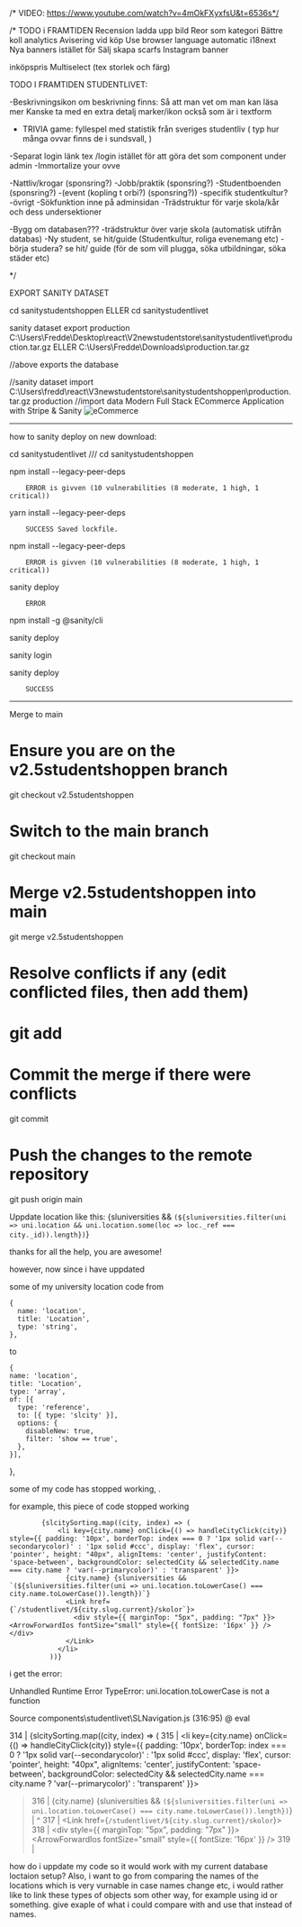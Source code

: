 /* VIDEO: https://www.youtube.com/watch?v=4mOkFXyxfsU&t=6536s*/

/*
TODO i FRAMTIDEN
Recension ladda upp bild
Reor som kategori
Bättre koll analytics
Avisering vid köp
Use browser language automatic i18next
Nya banners istället för 
Sälj skapa scarfs
Instagram banner

inköpspris
Multiselect (tex storlek och färg)




TODO I FRAMTIDEN STUDENTLIVET: 


-Beskrivningsikon om beskrivning finns: 
Så att man vet om man kan läsa mer
Kanske ta med en extra detalj marker/ikon också som är i textform


- TRIVIA game: fyllespel med statistik från sveriges studentliv ( typ hur många ovvar finns de i sundsvall, )



-Separat login länk tex /login istället för att göra det som component under admin
-Immortalize your ovve

-Nattliv/krogar (sponsring?)
-Jobb/praktik (sponsring?)
-Studentboenden (sponsring?)
-(event (kopling t orbi?) (sponsring?))
-specifik studentkultur? 
-övrigt
-Sökfunktion inne på adminsidan
-Trädstruktur för varje skola/kår och dess undersektioner

-Bygg om databasen???
-trädstruktur över varje skola (automatisk utifrån databas)
-Ny student, se hit/guide (Studentkultur, roliga evenemang etc)
-börja studera? se hit/ guide (för de som vill plugga, söka utbildningar, söka städer etc)

*/


EXPORT SANITY DATASET

cd sanitystudentshoppen
ELLER
cd sanitystudentlivet

sanity dataset export production 
 C:\Users\Fredde\Desktop\react\V2newstudentstore\sanitystudentlivet\production.tar.gz
 ELLER
 C:\Users\Fredde\Downloads\production.tar.gz

//above exports the database

//sanity dataset import C:\Users\fredd\react\V3newstudentstore\sanitystudentshoppen\production.tar.gz production
//import data
Modern Full Stack ECommerce Application with Stripe & Sanity
![eCommerce](https://user-images.githubusercontent.com/70088342/160780701-7bb38a57-76bd-49a2-a4ec-49f89c50a7c7.png)


_________________________________________
how to sanity deploy on new download: 


cd sanitystudentlivet       ///       cd sanitystudentshoppen

npm install --legacy-peer-deps

        ERROR is givven (10 vulnerabilities (8 moderate, 1 high, 1 critical))

yarn install --legacy-peer-deps

        SUCCESS Saved lockfile.

npm install --legacy-peer-deps

        ERROR is givven (10 vulnerabilities (8 moderate, 1 high, 1 critical))

sanity deploy

        ERROR

npm install -g @sanity/cli

sanity deploy

sanity login

sanity deploy

        SUCCESS

_______________________________________________


Merge to main

# Ensure you are on the v2.5studentshoppen branch
git checkout v2.5studentshoppen

# Switch to the main branch
git checkout main

# Merge v2.5studentshoppen into main
git merge v2.5studentshoppen

# Resolve conflicts if any (edit conflicted files, then add them)
# git add <resolved-file>

# Commit the merge if there were conflicts
git commit

# Push the changes to the remote repository
git push origin main





Uppdate location like this: 
 {sluniversities && `(${sluniversities.filter(uni => uni.location && uni.location.some(loc => loc._ref === city._id)).length})`}



thanks for all the help, you are awesome!

however, now since i have uppdated 

some of my university location code from 

    {
      name: 'location',
      title: 'Location',
      type: 'string',  
    },


to 

    {
    name: 'location',
    title: 'Location',
    type: 'array',
    of: [{
      type: 'reference',
      to: [{ type: 'slcity' }],
      options: {
        disableNew: true,
        filter: 'show == true',
      },
    }],
  },


some of my code has stopped working, .


for example, this piece of code stopped working



            {slcitySorting.map((city, index) => (
                <li key={city.name} onClick={() => handleCityClick(city)} style={{ padding: '10px', borderTop: index === 0 ? '1px solid var(--secondarycolor)' : '1px solid #ccc', display: 'flex', cursor: 'pointer', height: "40px", alignItems: 'center', justifyContent: 'space-between', backgroundColor: selectedCity && selectedCity.name === city.name ? 'var(--primarycolor)' : 'transparent' }}>
                  {city.name} {sluniversities && `(${sluniversities.filter(uni => uni.location.toLowerCase() === city.name.toLowerCase()).length})`}
                  <Link href={`/studentlivet/${city.slug.current}/skolor`}>
                    <div style={{ marginTop: "5px", padding: "7px" }}> <ArrowForwardIos fontSize="small" style={{ fontSize: '16px' }} /></div>
                  </Link>
                </li>
              ))}


i get the error: 

Unhandled Runtime Error
TypeError: uni.location.toLowerCase is not a function

Source
components\studentlivet\SLNavigation.js (316:95) @ eval

  314 | {slcitySorting.map((city, index) => (
  315 |   <li key={city.name} onClick={() => handleCityClick(city)} style={{ padding: '10px', borderTop: index === 0 ? '1px solid var(--secondarycolor)' : '1px solid #ccc', display: 'flex', cursor: 'pointer', height: "40px", alignItems: 'center', justifyContent: 'space-between', backgroundColor: selectedCity && selectedCity.name === city.name ? 'var(--primarycolor)' : 'transparent' }}>
> 316 |     {city.name} {sluniversities && `(${sluniversities.filter(uni => uni.location.toLowerCase() === city.name.toLowerCase()).length})`}
      |                                                                                 ^
  317 |     <Link href={`/studentlivet/${city.slug.current}/skolor`}>
  318 |       <div style={{ marginTop: "5px", padding: "7px" }}> <ArrowForwardIos fontSize="small" style={{ fontSize: '16px' }} /></div>
  319 |     </Link>



how do i uppdate my code so it would work with my current database loctaion setup? 
Also, i want to go from comparing the names of the locations which is very vurnable in case names change etc, i would rather like to link these types of objects som other way, for example using id or something. give exaple of what i could compare with and use that instead of names. 




